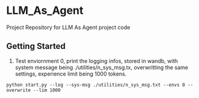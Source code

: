 # LLM_As_Agent
Project Repository for LLM As Agent project code

## Getting Started
1. Test enviornment 0, print the logging infos, stored in wandb, with system message being ./utilities/n_sys_msg.tx, overwritting the same settings, experience limit being 1000 tokens.
```shell
python start.py --log --sys-msg ./utilities/n_sys_msg.txt --envs 0 --overwrite --lim 1000
```